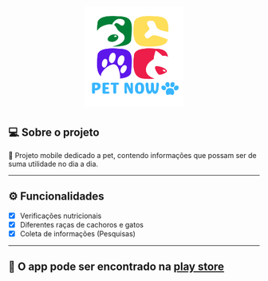 <h1 align="center">
    <img alt="Setup Now" title="#NextLevelWeek" src="./resource/logo_petnow.svg" width="200px"/>
</h1>

## 💻 Sobre o projeto

🧭 Projeto mobile dedicado a pet, contendo informações que possam ser de suma utilidade no dia a dia.

---

## ⚙️ Funcionalidades

- [x] Verificações nutricionais
- [x] Diferentes raças de cachoros e gatos
- [x] Coleta de informações (Pesquisas)

---

## 📱 O app pode ser encontrado na [play store](https://play.google.com/store/apps/details?id=br.com.setupnow.petnow)
